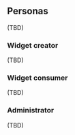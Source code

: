 ## Personas

(TBD)

### Widget creator

(TBD)

### Widget consumer

(TBD)

### Administrator

(TBD)
